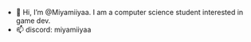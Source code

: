 - 👋 Hi, I’m @Miyamiiyaa. I am a computer science student interested in game dev.
- 📫 discord: miyamiiyaa

<!---
Miyamiiyaa/Miyamiiyaa is a ✨ special ✨ repository because its `README.md` (this file) appears on your GitHub profile.
You can click the Preview link to take a look at your changes.
--->
